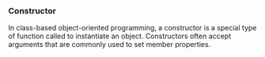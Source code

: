 ### Constructor

In class-based object-oriented programming, a constructor is a special type of function called to instantiate an object.
Constructors often accept arguments that are commonly used to set member properties.
